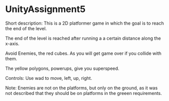 # UnityAssignment5

Short description:
This is a 2D platformer game in which the goal is to reach the end of the level.

The end of the level is reached after running a a certain distance along the x-axis.

Avoid Enemies, the red cubes. As you will get game over if you collide with them.

The yellow polygons, powerups, give you superspeed.

Controls: Use wad to move, left, up, right.

Note: Enemies are not on the platforms, but only on the ground, as it was not described that they should be on platforms in the greeen requirements.
